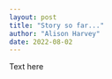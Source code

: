 ```yaml
---
layout: post
title: "Story so far..."
author: "Alison Harvey"
date: 2022-08-02
---
```

Text here